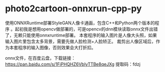 # photo2cartoon-onnxrun-cpp-py
使用ONNXRuntime部署StyleGAN人像卡通画，包含C++和Python两个版本的程序
。起初我是想用opencv做部署的，可是opencv的dnn模块读取onnx文件出错了，无赖只能使用onnxruntime部署。
本套程序的输入图片是人像大头照，如果输入图片里包含太多背景，需要先做人脸检测+人脸矫正。
裁剪出人像区域后，作为本套程序的输入图像，否则效果会大打折扣。

onnx文件，在百度云盘，下载链接：https://pan.baidu.com/s/1FiPHQHZ6VbIyTTBe8qeJXg 
提取码：fdzj

